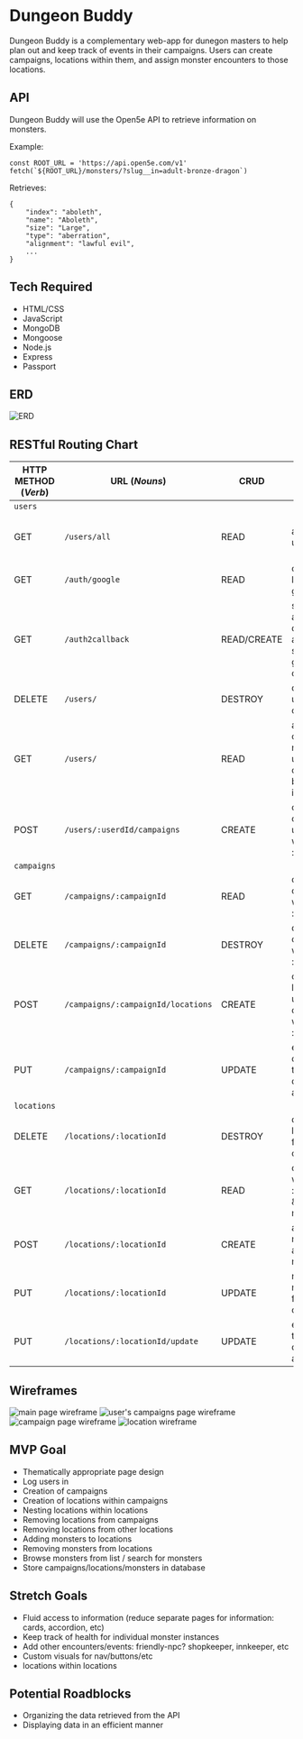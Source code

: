 # Dungeon Buddy

Dungeon Buddy is a complementary web-app for dunegon masters to help plan out and keep track of events in their campaigns. Users can create campaigns, locations within them, and assign monster encounters to those locations.

## API

Dungeon Buddy will use the Open5e API to retrieve information on monsters.

Example:
```
const ROOT_URL = 'https://api.open5e.com/v1'
fetch(`${ROOT_URL}/monsters/?slug__in=adult-bronze-dragon`)
```
Retrieves:
```
{
    "index": "aboleth",
    "name": "Aboleth",
    "size": "Large",
    "type": "aberration",
    "alignment": "lawful evil",
    ...
}
```

## Tech Required

- HTML/CSS
- JavaScript
- MongoDB
- Mongoose
- Node.js
- Express
- Passport

## ERD

![ERD](public/images/dungeonbuddyerd.png "ERD")

## RESTful Routing Chart

| HTTP METHOD (_Verb_) | URL (_Nouns_)                      | CRUD        | Response                                                             | Notes          |
| -------------------- | ---------------------------------- | ----------- | -------------------------------------------------------------------- | -------------- |
| `users`              |                                    |             |                                                                      |                |
| GET                  | `/users/all`                       | READ        | array of users                                                       | Stretch goal, admin required |
| GET                  | `/auth/google`                     | READ        | offload login to google                                              |                |
| GET                  | `/auth2callback`                   | READ/CREATE | select in or add user to database after successful google oauth      |                |
| DELETE               | `/users/`                          | DESTROY     | destroy user with id of :userId                                      |                |
| GET                  | `/users/`                          | READ        | array of campaigns made by user with id of :userId & basic user info |                |
| POST                 | `/users/:userdId/campaigns`        | CREATE      | create a campaign under user with id of :userId                      |                |
| `campaigns`          |                                    |             |                                                                      |                |
| GET                  | `/campaigns/:campaignId`           | READ        | one campaign with id of :campaignId                                  |                |
| DELETE               | `/campaigns/:campaignId`           | DESTROY     | destroy campaign with id of :campaignId                              |                |
| POST                 | `/campaigns/:campaignId/locations` | CREATE      | create a location under campaign with id of :campaignId              |                |
| PUT                  | `/campaigns/:campaignId`           | UPDATE      | edit campaign title, description, and image                          |                |
| `locations`          |                                    |             |                                                                      |                |
| DELETE               | `/locations/:locationId`           | DESTROY     | destroy location from array of locations                             |                |
| GET                  | `/locations/:locationId`           | READ        | one location with id of :locationId & array of monsters              |                |
| POST                 | `/locations/:locationId`           | CREATE      | add monster to array of monsters                                     |                |
| PUT                  | `/locations/:locationId`           | UPDATE      | remove monster from array of monsters                                |                |
| PUT                  | `/locations/:locationId/update`    | UPDATE      | edit location title, description, and image                          |                |

## Wireframes

![main page wireframe](public/images/dbwireframe1.png "wireframe")
![user's campaigns page wireframe](public/images/dbwireframe2.png "wireframe")
![campaign page wireframe](public/images/dbwireframe3.png "wireframe")
![location wireframe](public/images/dbwireframe5.png "wireframe")

## MVP Goal

- Thematically appropriate page design
- Log users in
- Creation of campaigns
- Creation of locations within campaigns
- Nesting locations within locations
- Removing locations from campaigns
- Removing locations from other locations
- Adding monsters to locations
- Removing monsters from locations
- Browse monsters from list / search for monsters
- Store campaigns/locations/monsters in database

## Stretch Goals

- Fluid access to information (reduce separate pages for information: cards, accordion, etc)
- Keep track of health for individual monster instances
- Add other encounters/events: friendly-npc? shopkeeper, innkeeper, etc
- Custom visuals for nav/buttons/etc
- locations within locations

## Potential Roadblocks

- Organizing the data retrieved from the API
- Displaying data in an efficient manner
